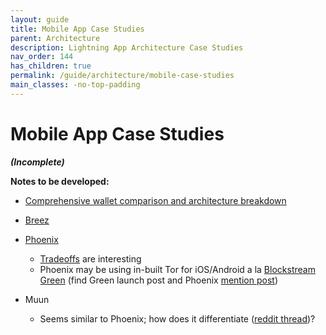 ```yaml
---
layout: guide
title: Mobile App Case Studies
parent: Architecture
description: Lightning App Architecture Case Studies
nav_order: 144
has_children: true
permalink: /guide/architecture/mobile-case-studies
main_classes: -no-top-padding
---
```


# Mobile App Case Studies

**_(Incomplete)_**

**Notes to be developed:**

- [Comprehensive wallet comparison and architecture breakdown](https://veriphi.io/en/blog/lightning-wallet-architecture)

- [Breez](https://github.com/breez/breezmobile#architecture)

- [Phoenix](https://phoenix.acinq.co/faq#is-phoenix-a-real-lightning-node)

  - [Tradeoffs](https://medium.com/@ACINQ/introducing-phoenix-5c5cc76c7f9e) are interesting
  - Phoenix may be using in-built Tor for iOS/Android a la [Blockstream Green](https://github.com/Blockstream/gdk/commit/796d75d7f203c0469a5519c6b9001f5d7666656d#diff-f5709bb25351aea0d5275b4dee13700611f0c12357af933cb9d76b040511b847) (find Green launch post and Phoenix [mention post](https://medium.com/@ACINQ/introducing-phoenix-5c5cc76c7f9e))

- Muun
  - Seems similar to Phoenix; how does it differentiate ([reddit thread](https://www.reddit.com/r/Bitcoin/comments/kv7e11/announcing_muun_20_a_complete_rethinking_of_the/))?

